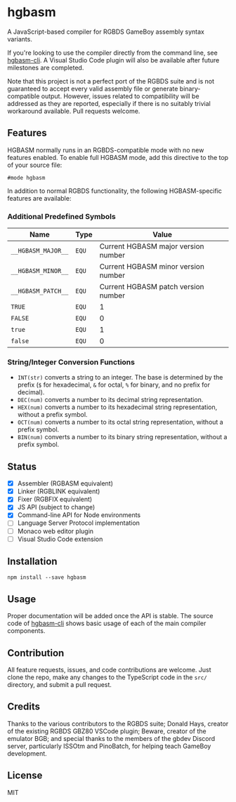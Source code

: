 # hgbasm
A JavaScript-based compiler for RGBDS GameBoy assembly syntax variants.

If you're looking to use the compiler directly from the command line, see [hgbasm-cli](https://github.com/Hawkbat/hgbasm-cli).
A Visual Studio Code plugin will also be available after future milestones are completed.

Note that this project is not a perfect port of the RGBDS suite and is not guaranteed to accept every valid assembly file or generate binary-compatible output. However, issues related to compatibility will be addressed as they are reported, especially if there is no suitably trivial workaround available. Pull requests welcome.


## Features
HGBASM normally runs in an RGBDS-compatible mode with no new features enabled. To enable full HGBASM mode, add this directive to the top of your source file:
```
#mode hgbasm
```
In addition to normal RGBDS functionality, the following HGBASM-specific features are available:

### Additional Predefined Symbols
|Name|Type|Value|
|----|----|-----|
|`__HGBASM_MAJOR__`|`EQU`|Current HGBASM major version number|
|`__HGBASM_MINOR__`|`EQU`|Current HGBASM minor version number|
|`__HGBASM_PATCH__`|`EQU`|Current HGBASM patch version number|
|`TRUE`|`EQU`|1|
|`FALSE`|`EQU`|0|
|`true`|`EQU`|1|
|`false`|`EQU`|0|

### String/Integer Conversion Functions
- `INT(str)` converts a string to an integer. The base is determined by the prefix (`$` for hexadecimal, `&` for octal, `%` for binary, and no prefix for decimal).
- `DEC(num)` converts a number to its decimal string representation.
- `HEX(num)` converts a number to its hexadecimal string representation, without a prefix symbol.
- `OCT(num)` converts a number to its octal string representation, without a prefix symbol.
- `BIN(num)` converts a number to its binary string representation, without a prefix symbol.

## Status
- [X] Assembler (RGBASM equivalent)
- [X] Linker (RGBLINK equivalent)
- [X] Fixer (RGBFIX equivalent)
- [X] JS API (subject to change)
- [X] Command-line API for Node environments
- [ ] Language Server Protocol implementation
- [ ] Monaco web editor plugin
- [ ] Visual Studio Code extension

## Installation
`npm install --save hgbasm`

## Usage
Proper documentation will be added once the API is stable. The source code of [hgbasm-cli](https://github.com/Hawkbat/hgbasm-cli) shows basic usage of each of the main compiler components.

## Contribution
All feature requests, issues, and code contributions are welcome. Just clone the repo, make any changes to the TypeScript code in the `src/` directory, and submit a pull request.

## Credits
Thanks to the various contributors to the RGBDS suite; Donald Hays, creator of the existing RGBDS GBZ80 VSCode plugin; Beware, creator of the emulator BGB; and special thanks to the members of the gbdev Discord server, particularly ISSOtm and PinoBatch, for helping teach GameBoy development.

## License
MIT